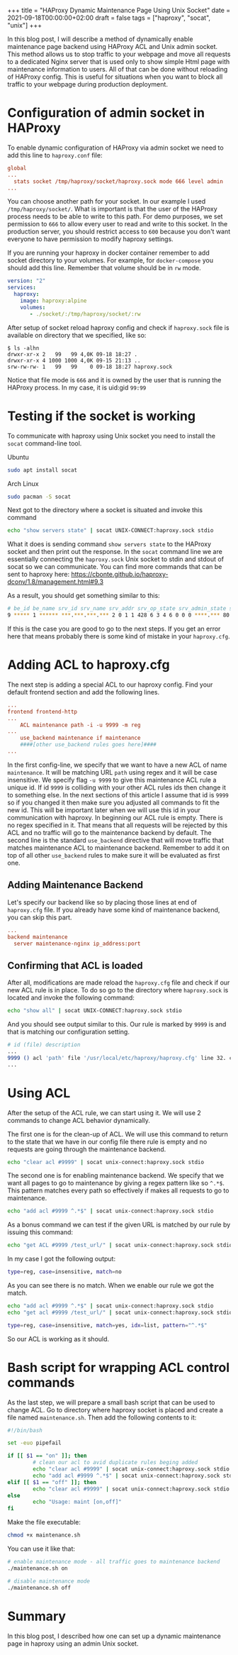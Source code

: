 +++
title = "HAProxy Dynamic Maintenance Page Using Unix Socket"
date = 2021-09-18T00:00:00+02:00
draft = false
tags = ["haproxy", "socat", "unix"]
+++

In this blog post, I will describe a method of dynamically enable maintenance page backend using HAProxy
ACL and Unix admin socket. This method allows us to stop traffic to your webpage and move all requests to a dedicated
Nginx server that is used only to show simple Html page with maintenance information to users. All of that can
be done without reloading of HAProxy config. This is useful for situations when you want to block all traffic to
your webpage during production deployment.

# Configuration of admin socket in HAProxy

To enable dynamic configuration of HAProxy via admin socket we need to add this line to `haproxy.conf` file:

```ini
global
...
  stats socket /tmp/haproxy/socket/haproxy.sock mode 666 level admin
...
```

You can choose another path for your socket. In our example I used `/tmp/haproxy/socket/`.
What is important is that the user of the HAProxy process needs to be able to write
to this path. For demo purposes, we set permission to `666` to allow every user to read and write to
this socket. In the production server, you should restrict access to `600` because you don't want everyone to have
permission to modify haproxy settings.

If you are running your haproxy in docker container remember to add socket directory to your volumes. For example,
for `docker-compose` you should add this line. Remember that volume should be in `rw` mode.

```yaml
version: "2"
services:
  haproxy:
    image: haproxy:alpine
    volumes:
       - ./socket/:/tmp/haproxy/socket/:rw
```

After setup of socket reload haproxy config and check if `haproxy.sock` file is available on directory that we
specified, like so:

```shell
$ ls -alhn
drwxr-xr-x 2   99   99 4,0K 09-18 18:27 .
drwxr-xr-x 4 1000 1000 4,0K 09-15 21:13 ..
srw-rw-rw- 1   99   99    0 09-18 18:27 haproxy.sock
```

Notice that file mode is `666` and it is owned by the user that is running the HAProxy process. In my case, it is uid:gid `99:99`

# Testing if the socket is working

To communicate with haproxy using Unix socket you need to install the `socat` command-line tool.

Ubuntu
```bash
sudo apt install socat
```
Arch Linux
```bash
sudo pacman -S socat
```

Next got to the directory where a socket is situated and invoke this command

```bash
echo "show servers state" | socat UNIX-CONNECT:haproxy.sock stdio
```

What it does is sending command `show servers state` to the HAProxy socket and then print out the response. In the `socat` command
line we are essentially connecting the `haproxy.sock` Unix socket to stdin and stdout of socat so we can communicate.
You can find more commands that can be sent to haproxy here: https://cbonte.github.io/haproxy-dconv/1.8/management.html#9.3

As a result, you should get something similar to this:

```sh
# be_id be_name srv_id srv_name srv_addr srv_op_state srv_admin_state srv_uweight srv_iweight srv_time_since_last_change srv_check_status srv_check_result srv_check_health srv_check_state srv_agent_state bk_f_forced_id srv_f_forced_id srv_fqdn srv_port srvrecord srv_use_ssl srv_check_port srv_check_addr srv_agent_addr srv_agent_port
9 ***** 1 ****** ***.***.***.*** 2 0 1 1 428 6 3 4 6 0 0 0 ****.*** 80 - 0 0 - - 0
```

If this is the case you are good to go to the next steps. If you get an error here that means probably there is some kind
of mistake in your `haproxy.cfg`.


# Adding ACL to haproxy.cfg

The next step is adding a special ACL to our haproxy config. Find your default frontend section and add the following lines.

```cfg
...
frontend frontend-http
...
    ACL maintenance path -i -u 9999 -m reg
...
    use_backend maintenance if maintenance
    ####[other use_backend rules goes here]####
...
```

In the first config-line, we specify that we want to have a new ACL of name `maintenance`. It will be matching URL `path` using
regex and it will be case insensitive. We specify flag `-u 9999` to give this maintenance ACL rule a unique id.
If id `9999` is colliding with your other ACL rules ids then change it to something else. In the next sections of this
article I assume that id is `9999` so if you changed it then make sure you adjusted all commands to fit the new id.
This will be important later when we will use this id in your communication with haproxy. In beginning our ACL rule is
empty. There is no regex specified in it. That means that all requests will be rejected by this ACL and no traffic will
go to the maintenance backend by default.
The second line is the standard `use_backend` directive that will move traffic that matches maintenance ACL to maintenance backend.
Remember to add it on top of all other `use_backend` rules to make sure it will be evaluated as first one.

## Adding Maintenance Backend

Let's specify our backend like so by placing those lines at end of `haproxy.cfg` file. If you already have some kind
of maintenance backend, you can skip this part.

```cfg
...
backend maintenance
  server maintenance-nginx ip_address:port
```

## Confirming that ACL is loaded

After all, modifications are made reload the `haproxy.cfg` file and check if our new ACL rule is in place. To do so
go to the directory where `haproxy.sock` is located and invoke the following command:

```bash
echo "show all" | socat UNIX-CONNECT:haproxy.sock stdio
```
And you should see output similar to this. Our rule is marked by `9999` is and that is matching our configuration
setting.

```sh
# id (file) description
...
9999 () acl 'path' file '/usr/local/etc/haproxy/haproxy.cfg' line 32. curr_ver=0 next_ver=
...
```

# Using ACL

After the setup of the ACL rule, we can start using it. We will use 2 commands to change ACL behavior dynamically.

The first one is for the clean-up of ACL. We will use this command to return to the state that we have in our config file there rule
is empty and no requests are going through the maintenance backend.

```bash
echo "clear acl #9999" | socat unix-connect:haproxy.sock stdio
```

The second one is for enabling maintenance backend. We specify that we want all pages to go to maintenance by giving
a regex pattern like so `^.*$`. This pattern matches every path so effectively if makes all requests to go to maintenance.

```bash
echo "add acl #9999 ^.*$" | socat unix-connect:haproxy.sock stdio
```

As a bonus command we can test if the given URL is matched by our rule by issuing this command:
```bash
echo "get ACL #9999 /test_url/" | socat unix-connect:haproxy.sock stdio
```
In my case I got the following output:
```bash
type=reg, case=insensitive, match=no
```
As you can see there is no match. When we enable our rule we got the match.

```bash
echo "add acl #9999 ^.*$" | socat unix-connect:haproxy.sock stdio
echo "get acl #9999 /test_url/" | socat unix-connect:haproxy.sock stdio
```
```bash
type=reg, case=insensitive, match=yes, idx=list, pattern="^.*$"
```

So our ACL is working as it should.


# Bash script for wrapping ACL control commands

As the last step, we will prepare a small bash script that can be used to change ACL. Go to directory
where haproxy socket is placed and create a file named
`maintenance.sh`. Then add the following contents to it:

```bash
#!/bin/bash

set -euo pipefail

if [[ $1 == "on" ]]; then
        # clean our acl to avid duplicate rules beging added
        echo "clear acl #9999" | socat unix-connect:haproxy.sock stdio
        echo "add acl #9999 ^.*$" | socat unix-connect:haproxy.sock stdio
elif [[ $1 == "off" ]]; then
        echo "clear acl #9999" | socat unix-connect:haproxy.sock stdio
else
        echo "Usage: maint [on,off]"
fi
```

Make the file executable:

```bash
chmod +x maintenance.sh
```

You can use it like that:

```bash
# enable maintenance mode - all traffic goes to maintenance backend
./maintenance.sh on

# disable maintenance mode
./maintenance.sh off
```

# Summary

In this blog post, I described how one can set up a dynamic maintenance page in haproxy using an admin Unix socket.

